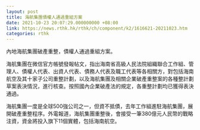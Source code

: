 ```yaml
---
layout: post
title: 海航集團債權人通過重組方案
date: 2021-10-23 20:07:29.000000000 +08:00
link: https://news.rthk.hk/rthk/ch/component/k2/1616621-20211023.htm
categories: rthk
---
```


內地海航集團破產重整，債權人通過重組方案。

海航集團在微信官方帳號發報帖文，指出海南省高級人民法院組織聯合工作組、管理人、債權人代表、出資人代表、債務人代表及職工代表等各相關方，對包括海南航空及其十家子公司重整計劃，以及海航集團及相關企業破產重整案的各種整計劃草案表決情況，進行核查。按照國內企業破產法的規定，各重整計劃均已獲得表決通過。

海航集團一度是全球500強公司之一，但資不抵債，去年工作組進駐海航集團，展開破產重整程序。外電報道，海航集團重整後，會接受一筆380億元人民幣的戰略注資，資金將投入旗下11個實體，包括海南航空。
